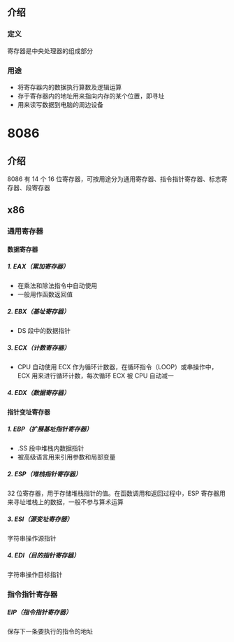 ## 介绍
### 定义
寄存器是中央处理器的组成部分
### 用途
- 将寄存器内的数据执行算数及逻辑运算
- 存于寄存器内的地址用来指向内存的某个位置，即寻址
- 用来读写数据到电脑的周边设备
# 8086
## 介绍
8086 有 14 个 16 位寄存器，可按用途分为通用寄存器、指令指针寄存器、标志寄存器、段寄存器
## x86
### 通用寄存器
#### 数据寄存器
##### 1. EAX（累加寄存器）
- 在乘法和除法指令中自动使用
- 一般用作函数返回值
##### 2. EBX（基址寄存器）
- DS 段中的数据指针
##### 3. ECX（计数寄存器）
- CPU 自动使用 ECX 作为循环计数器，在循环指令（LOOP）或串操作中，ECX 用来进行循环计数，每次循环 ECX 被 CPU 自动减一
##### 4. EDX（数据寄存器）
#### 指针变址寄存器
##### 1. EBP（扩展基址指针寄存器）
- .SS 段中堆栈内数据指针
- 被高级语言用来引用参数和局部变量
##### 2. ESP（堆栈指针寄存器）
32 位寄存器，用于存储堆栈指针的值。在函数调用和返回过程中，ESP 寄存器用来寻址堆栈上的数据，一般不参与算术运算
##### 3. ESI（源变址寄存器）
字符串操作源指针
##### 4. EDI（目的指针寄存器）
字符串操作目标指针

### 指令指针寄存器
##### EIP（指令指针寄存器）
保存下一条要执行的指令的地址
